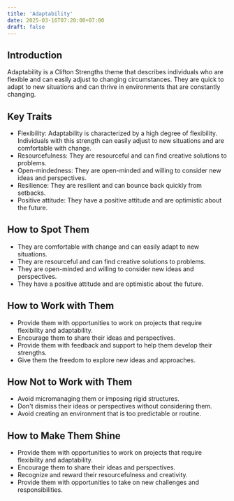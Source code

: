 ```yaml
---
title: 'Adaptability'
date: 2025-03-16T07:20:00+07:00
draft: false
---
```


## Introduction

Adaptability is a Clifton Strengths theme that describes individuals who are flexible and can easily adjust to changing circumstances. They are quick to adapt to new situations and can thrive in environments that are constantly changing.

## Key Traits

- Flexibility: Adaptability is characterized by a high degree of flexibility. Individuals with this strength can easily adjust to new situations and are comfortable with change.
- Resourcefulness: They are resourceful and can find creative solutions to problems.
- Open-mindedness: They are open-minded and willing to consider new ideas and perspectives.
- Resilience: They are resilient and can bounce back quickly from setbacks.
- Positive attitude: They have a positive attitude and are optimistic about the future.

## How to Spot Them

- They are comfortable with change and can easily adapt to new situations.
- They are resourceful and can find creative solutions to problems.
- They are open-minded and willing to consider new ideas and perspectives.
- They have a positive attitude and are optimistic about the future.

## How to Work with Them

- Provide them with opportunities to work on projects that require flexibility and adaptability.
- Encourage them to share their ideas and perspectives.
- Provide them with feedback and support to help them develop their strengths.
- Give them the freedom to explore new ideas and approaches.

## How Not to Work with Them

- Avoid micromanaging them or imposing rigid structures.
- Don't dismiss their ideas or perspectives without considering them.
- Avoid creating an environment that is too predictable or routine.

## How to Make Them Shine

- Provide them with opportunities to work on projects that require flexibility and adaptability.
- Encourage them to share their ideas and perspectives.
- Recognize and reward their resourcefulness and creativity.
- Provide them with opportunities to take on new challenges and responsibilities.
